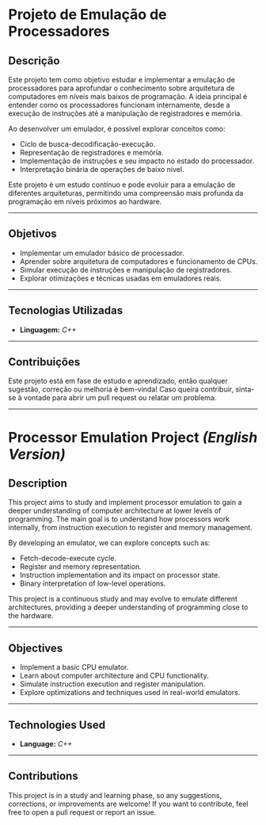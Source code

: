 # **Projeto de Emulação de Processadores**

## **Descrição**
Este projeto tem como objetivo estudar e implementar a emulação de processadores para aprofundar o conhecimento sobre arquitetura de computadores em níveis mais baixos de programação. A ideia principal é entender como os processadores funcionam internamente, desde a execução de instruções até a manipulação de registradores e memória.

Ao desenvolver um emulador, é possível explorar conceitos como:
- Ciclo de busca-decodificação-execução.
- Representação de registradores e memória.
- Implementação de instruções e seu impacto no estado do processador.
- Interpretação binária de operações de baixo nível.

Este projeto é um estudo contínuo e pode evoluir para a emulação de diferentes arquiteturas, permitindo uma compreensão mais profunda da programação em níveis próximos ao hardware.

---

## **Objetivos**
- Implementar um emulador básico de processador.
- Aprender sobre arquitetura de computadores e funcionamento de CPUs.
- Simular execução de instruções e manipulação de registradores.
- Explorar otimizações e técnicas usadas em emuladores reais.

---

## **Tecnologias Utilizadas**
- **Linguagem:** *C++*

---

## **Contribuições**
Este projeto está em fase de estudo e aprendizado, então qualquer sugestão, correção ou melhoria é bem-vinda! Caso queira contribuir, sinta-se à vontade para abrir um pull request ou relatar um problema.

---

# **Processor Emulation Project** *(English Version)*

## **Description**
This project aims to study and implement processor emulation to gain a deeper understanding of computer architecture at lower levels of programming. The main goal is to understand how processors work internally, from instruction execution to register and memory management.

By developing an emulator, we can explore concepts such as:
- Fetch-decode-execute cycle.
- Register and memory representation.
- Instruction implementation and its impact on processor state.
- Binary interpretation of low-level operations.

This project is a continuous study and may evolve to emulate different architectures, providing a deeper understanding of programming close to the hardware.

---

## **Objectives**
- Implement a basic CPU emulator.
- Learn about computer architecture and CPU functionality.
- Simulate instruction execution and register manipulation.
- Explore optimizations and techniques used in real-world emulators.

---

## **Technologies Used**
- **Language:** *C++*

---

## **Contributions**
This project is in a study and learning phase, so any suggestions, corrections, or improvements are welcome! If you want to contribute, feel free to open a pull request or report an issue.
